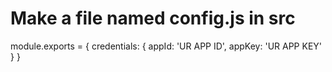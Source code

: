 
Make a file named config.js in src
==================================

module.exports = {
  credentials: {
    appId: 'UR APP ID',
    appKey: 'UR APP KEY'
  }
}

